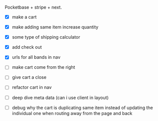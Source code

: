 Pocketbase + stripe + next.

-[x] make a cart 
-[x] make adding same item increase quantity 
-[x] some type of shipping calculator 
-[x] add check out 
-[x] urls for all bands in nav
-[ ] make cart come from the right
-[ ] give cart a close
-[ ] refactor cart in nav
-[ ] deep dive meta data (can i use client in layout) 
-[ ] debug why the cart is duplicating same item instead of updating the individual one when routing away from the page and back

